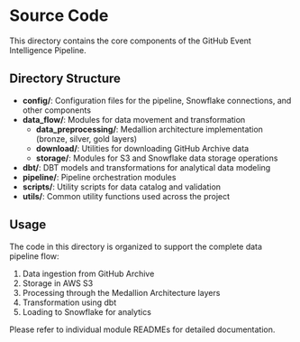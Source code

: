 # Source Code

This directory contains the core components of the GitHub Event Intelligence Pipeline.

## Directory Structure

- **config/**: Configuration files for the pipeline, Snowflake connections, and other components
- **data_flow/**: Modules for data movement and transformation
  - **data_preprocessing/**: Medallion architecture implementation (bronze, silver, gold layers)
  - **download/**: Utilities for downloading GitHub Archive data
  - **storage/**: Modules for S3 and Snowflake data storage operations
- **dbt/**: DBT models and transformations for analytical data modeling
- **pipeline/**: Pipeline orchestration modules
- **scripts/**: Utility scripts for data catalog and validation
- **utils/**: Common utility functions used across the project

## Usage

The code in this directory is organized to support the complete data pipeline flow:

1. Data ingestion from GitHub Archive
2. Storage in AWS S3
3. Processing through the Medallion Architecture layers
4. Transformation using dbt
5. Loading to Snowflake for analytics

Please refer to individual module READMEs for detailed documentation.